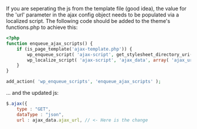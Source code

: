 If you are seperating the js from the template file (good idea), the value for the 'url' parameter in the ajax config object needs to be populated via a localized script. The following code should be added to the theme's functions.php to achieve this:

```php
<?php
function enqueue_ajax_scripts() {
    if (is_page_template('ajax-template.php')) {
        wp_enqueue_script( 'ajax-script', get_stylesheet_directory_uri() . '/placeholder/path/to/js/file', array('jquery'), '1.0.0', false );
        wp_localize_script( 'ajax-script', 'ajax_data', array( 'ajax_url' => admin_url( 'admin-ajax.php' ) ) );
    }
}

add_action( 'wp_enqueue_scripts', 'enqueue_ajax_scripts' );
```

... and the updated js:
```js
$.ajax({
    type : "GET",
    dataType : "json",
    url : ajax_data.ajax_url, // <- Here is the change
```